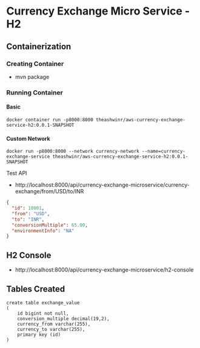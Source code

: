 # Currency Exchange Micro Service - H2

## Containerization

### Creating Container

- mvn package

### Running Container

#### Basic
```
docker container run -p8000:8000 theashwinr/aws-currency-exchange-service-h2:0.0.1-SNAPSHOT
```
#### Custom Network
```
docker run -p8000:8000 --network currency-network --name=currency-exchange-service theashwinr/aws-currency-exchange-service-h2:0.0.1-SNAPSHOT
```

Test API 
- http://localhost:8000/api/currency-exchange-microservice/currency-exchange/from/USD/to/INR


```json output sample
{
  "id": 10001,
  "from": "USD",
  "to": "INR",
  "conversionMultiple": 65.00,
  "environmentInfo": "NA"
}
```

## H2 Console

- http://localhost:8000/api/currency-exchange-microservice/h2-console

## Tables Created
```
create table exchange_value 
(
	id bigint not null, 
	conversion_multiple decimal(19,2), 
	currency_from varchar(255), 
	currency_to varchar(255), 
	primary key (id)
)
```
